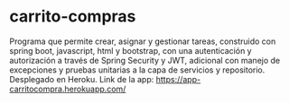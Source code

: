 ﻿# carrito-compras
Programa que permite crear, asignar y gestionar tareas, construido con spring boot, javascript, html y bootstrap, con una autenticación y autorización a través de Spring Security y JWT, adicional con manejo de excepciones y pruebas unitarias a la capa de servicios y repositorio. Desplegado en Heroku.
Link de la app: https://app-carritocompra.herokuapp.com/
